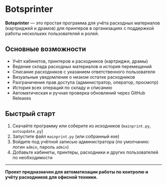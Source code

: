 # Botsprinter

**Botsprinter** — это простая программа для учёта расходных материалов (картриджей и драмов) для принтеров в организациях с поддержкой работы нескольких пользователей и ролей.

## Основные возможности

- Учёт кабинетов, принтеров и расходников (картриджи, драмы)
- Ведение склада расходных материалов и история перемещений
- Списание расходников с указанием ответственного пользователя
- Визуальные уведомления о низком остатке расходников
- Разграничение прав доступа (администратор, оператор, просмотр)
- История всех операций по складу и списанию
- Автоматическая и ручная проверка обновлений через GitHub Releases

## Быстрый старт

1. Скачайте программу или соберите из исходников (`mainprint.py`, `autoupdate.py`)
2. Запустите файл `mainprint.py` (или собранный exe)
3. Войдите под учётной записью администратора (по умолчанию: логин `admin`, пароль `admin`)
4. Добавьте кабинеты, принтеры, расходники и других пользователей по необходимости

---

**Проект предназначен для автоматизации работы по контролю и учёту расходников для офисной техники.**
